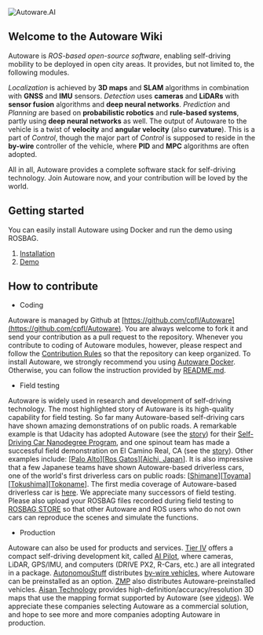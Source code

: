 ![Autoware.AI](https://www.autoware.ai/static/img/autoware_web_img.png)

## Welcome to the Autoware Wiki

Autoware is _ROS-based open-source software_, enabling self-driving mobility to be deployed in open city areas. It provides, but not limited to, the following modules. 

_Localization_ is achieved by **3D maps** and **SLAM** algorithms in combination with **GNSS** and **IMU** sensors. 
_Detection_ uses **cameras** and **LiDARs** with **sensor fusion** algorithms and **deep neural networks**. 
_Prediction_ and _Planning_ are based on **probabilistic robotics** and **rule-based systems**, partly using **deep neural networks** as well. 
The output of Autoware to the vehicle is a twist of **velocity** and **angular velocity** (also **curvature**). This is a part of _Control_, though the major part of _Control_ is supposed to reside in the **by-wire** controller of the vehicle, where **PID** and **MPC** algorithms are often adopted. 

All in all, Autoware provides a complete software stack for self-driving technology. Join Autoware now, and your contribution will be loved by the world.

## Getting started

You can easily install Autoware using Docker and run the demo using ROSBAG.

1. [Installation](https://github.com/CPFL/Autoware/wiki/Installation)
1. [Demo](https://github.com/CPFL/Autoware/wiki/Demo)

## How to contribute

* Coding

Autoware is managed by Github at [https://github.com/cpfl/Autoware](https://github.com/cpfl/Autoware). You are always welcome to fork it and send your contribution as a pull request to the repository. Whenever you contribute to coding of Autoware modules, however, please respect and follow the [Contribution Rules](https://github.com/CPFL/Autoware/wiki/Contribution-Rules) so that the repository can keep organized. To install Autoware, we strongly recommend you using [Autoware Docker](https://github.com/CPFL/Autoware/wiki/Docker). Otherwise, you can follow the instruction provided by [README.md](https://github.com/CPFL/Autoware/blob/master/README.md).

* Field testing

Autoware is widely used in research and development of self-driving technology. The most highlighted story of Autoware is its high-quality capability for field testing. So far many Autoware-based self-driving cars have shown amazing demonstrations of on public roads. A remarkable example is that Udacity has adopted Autoware (see the [story](https://asia.nikkei.com/Business/Companies/Udacity-Tier-IV-tie-up-in-driverless-car-development)) for their [Self-Driving Car Nanodegree Program](https://www.udacity.com/course/self-driving-car-engineer-nanodegree--nd013), and one spinout team has made a successful field demonstration on El Camino Real, CA (see the [story](http://www.businessinsider.com/voyage-autonomous-taxi-udacity-2017-4)). Other examples include: [[Palo Alto](https://www.youtube.com/watch?v=EUqOzfgc4UY&list=PLMV3EZ9zjNbIkOWvjaY2iU8LVC-pUQMOU&index=7)][[Ros Gatos](https://www.youtube.com/watch?v=bYpRhh3wGPo&index=8&list=PLMV3EZ9zjNbIkOWvjaY2iU8LVC-pUQMOU)][[Aichi, Japan](https://www.youtube.com/watch?v=5DaQBZvZwAI&list=PLMV3EZ9zjNbIkOWvjaY2iU8LVC-pUQMOU&index=6)]. It is also impressive that a few Japanese teams have shown Autoware-based driverless cars, one of the world's first driverless cars on public roads: [[Shimane](https://www.youtube.com/watch?v=RimuPT6e-Oo&list=PLMV3EZ9zjNbIkOWvjaY2iU8LVC-pUQMOU&index=9)][[Toyama](https://www.youtube.com/watch?v=S1uM65zaVQc&list=PLMV3EZ9zjNbIkOWvjaY2iU8LVC-pUQMOU&index=10)][[Tokushima](https://www.youtube.com/watch?v=rQwIC2wZlzQ&list=PLMV3EZ9zjNbIkOWvjaY2iU8LVC-pUQMOU&index=11)][[Tokoname](https://www.youtube.com/watch?v=npQMzH3j_d8)]. The first media coverage of Autoware-based driverless car is [here](https://www.youtube.com/watch?v=_IX1uUjrF7M). We appreciate many successors of field testing. Please also upload your ROSBAG files recorded during field testing to [ROSBAG STORE](https://rosbag.tier4.jp) so that other Autoware and ROS users who do not own cars can reproduce the scenes and simulate the functions.

* Production

Autoware can also be used for products and services. [Tier IV](http://www.tier4.jp) offers a compact self-driving development kit, called [AI Pilot](http://tier4.jp/en/computers.php), where cameras, LiDAR, GPS/IMU, and computers (DRIVE PX2, R-Cars, etc.) are all integrated in a package. [AutonomouStuff](https://autonomoustuff.com/) distributes [by-wire vehicles](https://autonomoustuff.com/product/astuff-automotive/), where Autoware can be preinstalled as an option. [ZMP](https://www.zmp.co.jp) also distributes Autoware-preinstalled vehicles. [Aisan Technology](http://www.aisantec.co.jp/english/) provides high-definition/accuracy/resolution 3D maps that use the mapping format supported by Autoware (see [videos](https://www.youtube.com/channel/UClndQXbGrlo_cWR7tzu5LOQ)). We appreciate these companies selecting Autoware as a commercial solution, and hope to see more and more companies adopting Autoware in production.